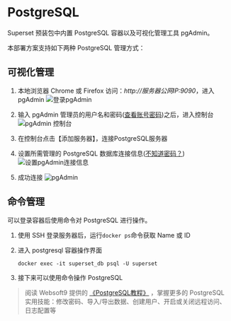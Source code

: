 # PostgreSQL

Superset 预装包中内置 PostgreSQL 容器以及可视化管理工具 pgAdmin。  

本部署方案支持如下两种 PostgreSQL 管理方式：

## 可视化管理

1. 本地浏览器 Chrome 或 Firefox 访问：*http://服务器公网IP:9090*，进入 pgAdmin
   ![登录pgAdmin](https://libs.websoft9.com/Websoft9/DocsPicture/zh/postgresql/pgadmin-loginui-websoft9.png)

2. 输入 pgAdmin 管理员的用户名和密码([查看账号密码](/zh/stack-accounts.md#postgresql))之后，进入控制台
   ![pgAdmin 控制台](https://libs.websoft9.com/Websoft9/DocsPicture/zh/postgresql/pgadmin-console-websoft9.png)

3. 在控制台点击【添加服务器】，连接PostgreSQL服务器

4. 设置所需管理的 PostgreSQL 数据库连接信息([不知道密码？](/zh/stack-accounts.md#postgresql))
  ![设置pgAdmin连接信息](https://libs.websoft9.com/Websoft9/DocsPicture/zh/postgresql/pgadmin-setconnection-websoft9.png)

5. 成功连接
  ![pgAdmin](https://libs.websoft9.com/Websoft9/DocsPicture/zh/postgresql/pgadmin-console-websoft9.png)

## 命令管理

可以登录容器后使用命令对 PostgreSQL 进行操作。

1. 使用 SSH 登录服务器后，运行`docker ps`命令获取 Name 或 ID

2. 进入 postgresql 容器操作界面

   ```
   docker exec -it superset_db psql -U superset
   ```
3. 接下来可以使用命令操作 PostgreSQL 

> 阅读 Websoft9 提供的 [《PostgreSQL教程》](https://support.websoft9.com/docs/postgresql/zh/) ，掌握更多的 PostgreSQL 实用技能：修改密码、导入/导出数据、创建用户、开启或关闭远程访问、日志配置等